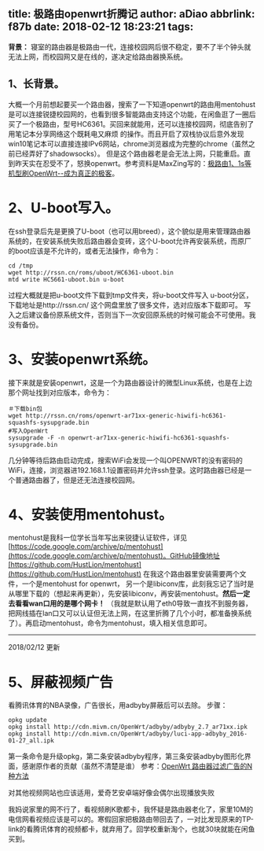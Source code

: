 title: 极路由openwrt折腾记
author: aDiao
abbrlink: f87b
date: 2018-02-12 18:23:21
tags:
---
**背景：** 寝室的路由器是极路由一代，连接校园网后很不稳定，要不了半个钟头就无法上网，而校园网又是在线的，遂决定给路由器换系统。

## 1、长背景。
大概一个月前想起要买一个路由器，搜索了一下知道openwrt的路由用mentohust是可以连接锐捷校园网的，也看到很多智能路由支持这个功能，在闲鱼逛了一圈后买了一个极路由，型号HC6361。买回来就能用，还可以连接校园网，彻底告别了用笔记本分享网络这个既耗电又麻烦 的操作。而且开启了双栈协议后意外发现win10笔记本可以直接连接IPv6网站，chrome浏览器成为完整的chrome（虽然之前已经弄好了shadowsocks）。
但是这个路由器老是会无法上网，只能重启。直到昨天实在忍受不了，怒换openwrt。参考资料是MaxZing写的：[极路由1、1s等机型刷OpenWrt--成为真正的极客](https://www.jianshu.com/p/196a43b79c24)。

<!-- more -->
# 2、U-boot写入。
在ssh登录后先是更换了U-boot（也可以用breed），这个貌似是用来管理路由器系统的，在安装系统失败后路由器会变砖，这个U-boot允许再安装系统，而原厂的boot应该是不允许的，或者无法操作，命令为：
```
cd /tmp
wget http://rssn.cn/roms/uboot/HC6361-uboot.bin
mtd write HC5661-uboot.bin u-boot
```
过程大概就是把u-boot文件下载到tmp文件夹，将u-boot文件写入 u-boot分区，下载地址是http://rssn.cn/ 这个网盘里放了很多文件，选对应版本下载即可。
写入之后建议备份原系统文件，否则当下一次安回原系统的时候可能会不可使用。我没有备份。
# 3、安装openwrt系统。
接下来就是安装openwrt，这是一个为路由器设计的微型Linux系统，也是在上边那个网址找到对应版本，命令为：
```
＃下载bin包
wget http://rssn.cn/roms/openwrt-ar71xx-generic-hiwifi-hc6361-squashfs-sysupgrade.bin
#写入OpenWrt
sysupgrade -F -n openwrt-ar71xx-generic-hiwifi-hc6361-squashfs-sysupgrade.bin
```
几分钟等待后路由启动完成，搜索WiFi会发现一个叫OPENWRT的没有密码的WiFi，连接，浏览器进192.168.1.1设置密码并允许ssh登录。这时路由器已经是一个普通路由器了，但是还无法连接校园网。
# 4、安装使用mentohust。
mentohust是我科一位学长当年写出来锐捷认证软件，详见[https://code.google.com/archive/p/mentohust](https://code.google.com/archive/p/mentohust)。GitHub镜像地址[https://github.com/HustLion/mentohust](https://github.com/HustLion/mentohust)
在我这个路由器里安装需要两个文件，一个是mentohust for openwrt， 另一个是libiconv库，此刻我忘记了当时是从哪里下载的（想起来再更新），先安装libiconv，再安装mentohust。**然后一定去看看wan口用的是哪个网卡！** （我就是默认用了eth0导致一直找不到服务器，把网线插在lan口又可以认证但无法上网，在这里折腾了几个小时，都准备换系统了）。再启动mentohust，命令为mentohust，填入相关信息即可。

***
2018/02/12 更新
# 5、屏蔽视频广告
看腾讯体育的NBA录像，广告很长，用adbyby屏蔽后可以去除。
步骤：
```
opkg update 
opkg install http://cdn.mivm.cn/OpenWrt/adbyby/adbyby_2.7_ar71xx.ipk
opkg install http://cdn.mivm.cn/OpenWrt/adbyby/luci-app-adbyby_2016-01-27_all.ipk
```
第一条命令是升级opkg，第二条安装adbyby程序，第三条安装adbyby图形化界面，感谢原作者的贡献（虽然不清楚是谁）
参考：[OpenWrt 路由器过滤广告的N种方法](https://www.mivm.cn/openwrt-kill-ad/)

对其他视频网站也应该适用，爱奇艺安卓端好像会偶尔出现播放失败


我妈说家里的网不行了，看视频刷K歌都卡，我怀疑是路由器老化了，家里10M的电信网看视频应该是可以的。寒假回家把极路由带回去了，一对比发现原来的TP-link的看腾讯体育的视频都卡，就弃用了。回学校重新淘个，也就30块就能在闲鱼买到。